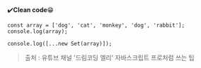 :heavy_check_mark:**Clean code**:grin:
```
const array = ['dog', 'cat', 'monkey', 'dog', 'rabbit'];
console.log(array);

console.log([...new Set(array)]);
```

> 출처 : 유튜브 채널 '드림코딩 엘리' 자바스크립트 프로처럼 쓰는 팁
